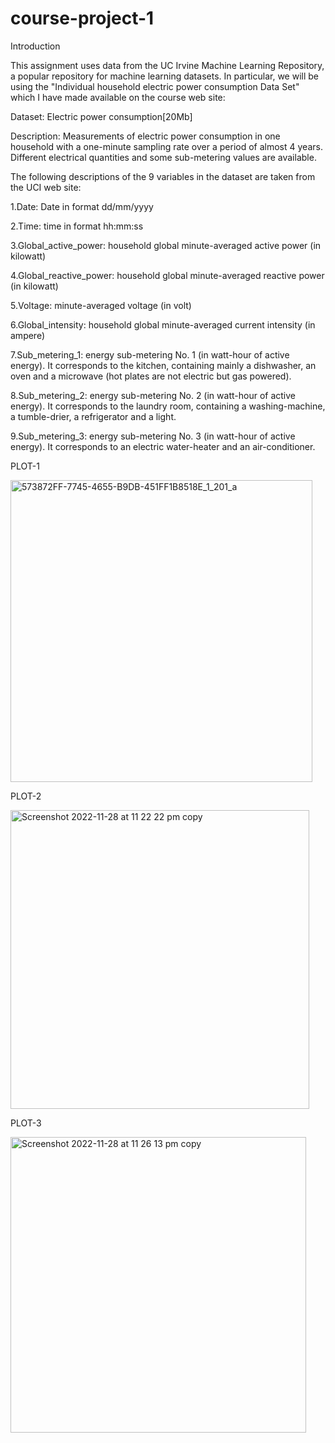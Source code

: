 # course-project-1

Introduction

This assignment uses data from the UC Irvine Machine Learning Repository, a popular repository for machine learning datasets. In particular, we will be using the "Individual household electric power consumption Data Set" which I have made available on the course web site:

Dataset: Electric power consumption[20Mb]

Description: Measurements of electric power consumption in one household with a one-minute sampling rate over a period of almost 4 years. Different electrical quantities and some sub-metering values are available.

The following descriptions of the 9 variables in the dataset are taken from the UCI web site:

1.Date: Date in format dd/mm/yyyy

2.Time: time in format hh:mm:ss

3.Global_active_power: household global minute-averaged active power (in kilowatt)

4.Global_reactive_power: household global minute-averaged reactive power (in kilowatt)

5.Voltage: minute-averaged voltage (in volt)

6.Global_intensity: household global minute-averaged current intensity (in ampere)

7.Sub_metering_1: energy sub-metering No. 1 (in watt-hour of active energy). It corresponds to the kitchen, containing mainly a dishwasher, an oven and a microwave (hot plates are not electric but gas powered).

8.Sub_metering_2: energy sub-metering No. 2 (in watt-hour of active energy). It corresponds to the laundry room, containing a washing-machine, a tumble-drier, a refrigerator and a light.

9.Sub_metering_3: energy sub-metering No. 3 (in watt-hour of active energy). It corresponds to an electric water-heater and an air-conditioner.


PLOT-1

<img width="483" alt="573872FF-7745-4655-B9DB-451FF1B8518E_1_201_a" src="https://user-images.githubusercontent.com/111347214/204345656-c09f2dc2-2e85-479c-9b62-5542fa071f8d.png">                                                                                                                                     

PLOT-2

<img width="478" alt="Screenshot 2022-11-28 at 11 22 22 pm copy" src="https://user-images.githubusercontent.com/111347214/204347224-85ced6e8-e0d7-402b-be93-f245610855d5.png">

PLOT-3

<img width="473" alt="Screenshot 2022-11-28 at 11 26 13 pm copy" src="https://user-images.githubusercontent.com/111347214/204347750-39062570-b125-4877-967d-a22187d08214.png">





